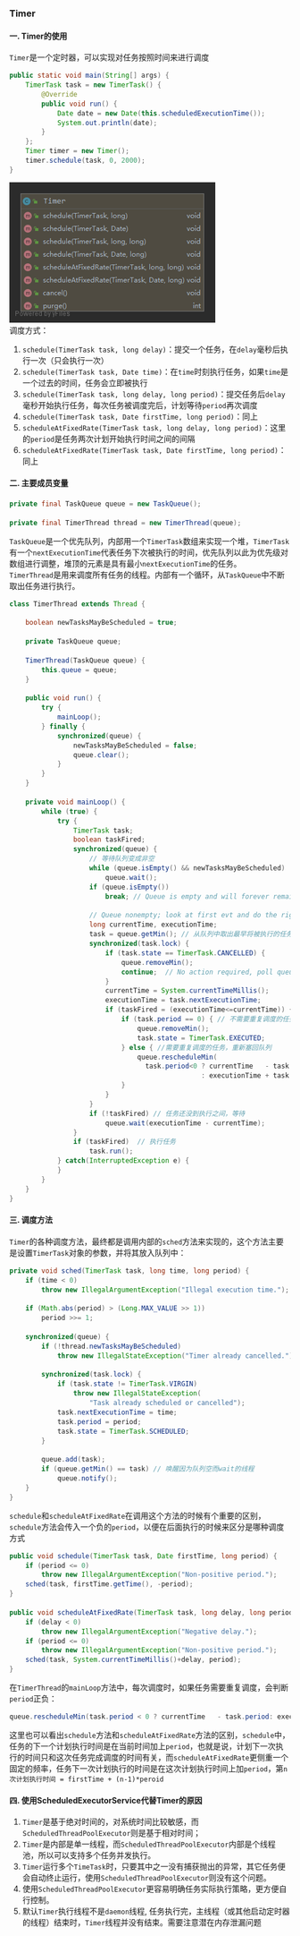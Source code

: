 ### Timer
#### 一. Timer的使用
`Timer`是一个定时器，可以实现对任务按照时间来进行调度
```java
public static void main(String[] args) {
    TimerTask task = new TimerTask() {
        @Override
        public void run() {
            Date date = new Date(this.scheduledExecutionTime());
            System.out.println(date);
        }
    };
    Timer timer = new Timer();
    timer.schedule(task, 0, 2000);
}
```
![](../../imgs/Timer.png)   
调度方式：
1. `schedule(TimerTask task, long delay)`：提交一个任务，在`delay`毫秒后执行一次（只会执行一次）
2. `schedule(TimerTask task, Date time)`：在`time`时刻执行任务，如果`time`是一个过去的时间，任务会立即被执行
3. `schedule(TimerTask task, long delay, long period)`：提交任务后`delay`毫秒开始执行任务，每次任务被调度完后，计划等待`period`再次调度
4. `schedule(TimerTask task, Date firstTime, long period)`：同上
5. `scheduleAtFixedRate(TimerTask task, long delay, long period)`：这里的`period`是任务两次计划开始执行时间之间的间隔
6. `scheduleAtFixedRate(TimerTask task, Date firstTime, long period)`：同上
#### 二. 主要成员变量
```java
private final TaskQueue queue = new TaskQueue();

private final TimerThread thread = new TimerThread(queue);
```
`TaskQueue`是一个优先队列，内部用一个`TimerTask`数组来实现一个堆，`TimerTask`有一个`nextExecutionTime`代表任务下次被执行的时间，优先队列以此为优先级对数组进行调整，堆顶的元素是具有最小`nextExecutionTime`的任务。   
`TimerThread`是用来调度所有任务的线程。内部有一个循环，从`TaskQueue`中不断取出任务进行执行。
```java
class TimerThread extends Thread {

    boolean newTasksMayBeScheduled = true;

    private TaskQueue queue;

    TimerThread(TaskQueue queue) {
        this.queue = queue;
    }

    public void run() {
        try {
            mainLoop();
        } finally {
            synchronized(queue) {
                newTasksMayBeScheduled = false;
                queue.clear();
            }
        }
    }

    private void mainLoop() {
        while (true) {
            try {
                TimerTask task;
                boolean taskFired;
                synchronized(queue) {
                    // 等待队列变成非空
                    while (queue.isEmpty() && newTasksMayBeScheduled)
                        queue.wait();
                    if (queue.isEmpty())
                        break; // Queue is empty and will forever remain; die

                    // Queue nonempty; look at first evt and do the right thing
                    long currentTime, executionTime;
                    task = queue.getMin(); // 从队列中取出最早将被执行的任务
                    synchronized(task.lock) {
                        if (task.state == TimerTask.CANCELLED) {
                            queue.removeMin();
                            continue;  // No action required, poll queue again
                        }
                        currentTime = System.currentTimeMillis();
                        executionTime = task.nextExecutionTime;
                        if (taskFired = (executionTime<=currentTime)) { // 任务已经可以执行了
                            if (task.period == 0) { // 不需要重复调度的任务，从队列中移除
                                queue.removeMin();
                                task.state = TimerTask.EXECUTED;
                            } else { //需要重复调度的任务，重新塞回队列
                                queue.rescheduleMin(
                                  task.period<0 ? currentTime   - task.period
                                                : executionTime + task.period);
                            }
                        }
                    }
                    if (!taskFired) // 任务还没到执行之间，等待
                        queue.wait(executionTime - currentTime);
                }
                if (taskFired)  // 执行任务
                    task.run();
            } catch(InterruptedException e) {
            }
        }
    }
}
```
#### 三. 调度方法
`Timer`的各种调度方法，最终都是调用内部的`sched`方法来实现的，这个方法主要是设置`TimerTask`对象的参数，并将其放入队列中：
```java
private void sched(TimerTask task, long time, long period) {
    if (time < 0)
        throw new IllegalArgumentException("Illegal execution time.");

    if (Math.abs(period) > (Long.MAX_VALUE >> 1))
        period >>= 1;

    synchronized(queue) {
        if (!thread.newTasksMayBeScheduled)
            throw new IllegalStateException("Timer already cancelled.");

        synchronized(task.lock) {
            if (task.state != TimerTask.VIRGIN)
                throw new IllegalStateException(
                    "Task already scheduled or cancelled");
            task.nextExecutionTime = time;
            task.period = period;
            task.state = TimerTask.SCHEDULED;
        }

        queue.add(task);
        if (queue.getMin() == task) // 唤醒因为队列空而wait的线程
            queue.notify();
    }
}
```
`schedule`和`scheduleAtFixedRate`在调用这个方法的时候有个重要的区别，`schedule`方法会传入一个负的`period`，以便在后面执行的时候来区分是哪种调度方式
```java
public void schedule(TimerTask task, Date firstTime, long period) {
    if (period <= 0)
        throw new IllegalArgumentException("Non-positive period.");
    sched(task, firstTime.getTime(), -period);
}

public void scheduleAtFixedRate(TimerTask task, long delay, long period) {
    if (delay < 0)
        throw new IllegalArgumentException("Negative delay.");
    if (period <= 0)
        throw new IllegalArgumentException("Non-positive period.");
    sched(task, System.currentTimeMillis()+delay, period);
}
```
在`TimerThread`的`mainLoop`方法中，每次调度时，如果任务需要重复调度，会判断`period`正负：
```java
queue.rescheduleMin(task.period < 0 ? currentTime   - task.period: executionTime + task.period);
```
这里也可以看出`schedule`方法和`scheduleAtFixedRate`方法的区别，`schedule`中，任务的下一个计划执行时间是在当前时间加上`period`，也就是说，计划下一次执行的时间只和这次任务完成调度的时间有关，而`scheduleAtFixedRate`更侧重一个固定的频率，任务下一次计划执行的时间是在这次计划执行时间上加`period`，第`n次计划执行时间 = firstTime + (n-1)*peroid`

#### 四. 使用ScheduledExecutorService代替Timer的原因
1. `Timer`是基于绝对时间的，对系统时间比较敏感，而`ScheduledThreadPoolExecutor`则是基于相对时间；
2. `Timer`是内部是单一线程，而`ScheduledThreadPoolExecutor`内部是个线程池，所以可以支持多个任务并发执行。
3. `Timer`运行多个`TimeTask`时，只要其中之一没有捕获抛出的异常，其它任务便会自动终止运行，使用`ScheduledThreadPoolExecutor`则没有这个问题。
4. 使用`ScheduledThreadPoolExecutor`更容易明确任务实际执行策略，更方便自行控制。
5. 默认`Timer`执行线程不是`daemon`线程, 任务执行完，主线程（或其他启动定时器的线程）结束时，`Timer`线程并没有结束。需要注意潜在内存泄漏问题